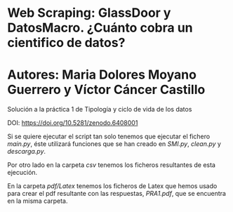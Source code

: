 # Web Scraping: GlassDoor y DatosMacro. ¿Cuánto cobra un cientifico de datos?
# Autores: Maria Dolores Moyano Guerrero y Víctor Cáncer Castillo
Solución a la práctica 1 de Tipología y ciclo de vida de los datos

DOI: https://doi.org/10.5281/zenodo.6408001

Si se quiere ejecutar el script tan solo tenemos que ejecutar el fichero *main.py*, éste utilizará funciones que se han creado en *SMI.py*, *clean.py* y *descarga.py*.

Por otro lado en la carpeta *csv* tenemos los ficheros resultantes de esta ejecución.

En la carpeta *pdf/Latex* tenemos los ficheros de Latex que hemos usado para crear el pdf resultante con las respuestas, *PRA1.pdf*, que se encuentra en la misma carpeta.
